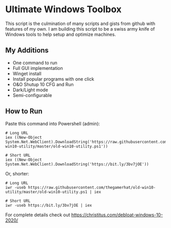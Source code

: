 # Ultimate Windows Toolbox
This script is the culmination of many scripts and gists from github with features of my own. I am building this script to be a swiss army knife of Windows tools to help setup and optimize machines.

## My Additions
- One command to run
- Full GUI implementation
- Winget install
- Install popular programs with one click
- O&O Shutup 10 CFG and Run
- Dark/Light mode
- Semi-configurable

## How to Run
Paste this command into Powershell (admin):
```
# Long URL
iex ((New-Object System.Net.WebClient).DownloadString('https://raw.githubusercontent.com/thegamerhat/old-win10-utility/master/old-win10-utility.ps1'))

# Short URL
iex ((New-Object System.Net.WebClient).DownloadString('https://bit.ly/3bv7jOE'))
```
Or, shorter:
```
# Long URL
iwr -useb https://raw.githubusercontent.com/thegamerhat/old-win10-utility/master/old-win10-utility.ps1 | iex

# Short URL
iwr -useb https://bit.ly/3bv7jOE | iex
```

For complete details check out https://christitus.com/debloat-windows-10-2020/

